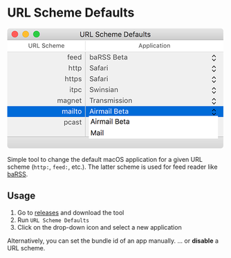 URL Scheme Defaults
===================

![screenshot](media/screenshot.png)

Simple tool to change the default macOS application for a given URL scheme (`http:`, `feed:`, etc.). The latter scheme is used for feed reader like [baRSS][1].


Usage
-----

1. Go to [releases][2] and download the tool
2. Run `URL Scheme Defaults`
3. Click on the drop-down icon and select a new application

Alternatively, you can set the bundle id of an app manually. ... or **disable** a URL scheme.



[1]: https://github.com/relikd/baRSS
[2]: https://github.com/relikd/URL-Scheme-Defaults/releases/latest